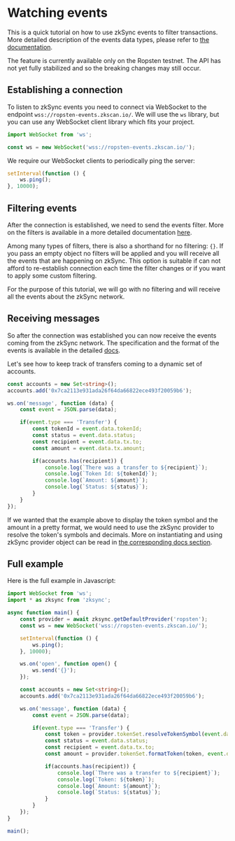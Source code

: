 # Watching events

This is a quick tutorial on how to use zkSync events to filter transactions. More detailed description of the events data types, please refer to [the documentation](../api/events.md).

The feature is currently available only on the Ropsten testnet. The API has not yet fully stabilized and so the breaking changes may still occur. 

## Establishing a connection

To listen to zkSync events you need to connect via WebSocket to the endpoint `wss://ropsten-events.zkscan.io/`. We will use the `ws` library, but you can use any WebSocket client library which fits your project.

```typescript
import WebSocket from 'ws';

const ws = new WebSocket('wss://ropsten-events.zkscan.io/');
```

We require our WebSocket clients to periodically ping the server:
```typescript
setInterval(function () {
    ws.ping();
}, 10000);
```

## Filtering events

After the connection is established, we need to send the events filter. More on the filters is available in a more detailed documentation [here](../api/events.md). 

Among many types of filters, there is also a shorthand for no filtering: `{}`. If you pass an empty object no filters will be applied and you will receive all the events that are happening on zkSync. This option is suitable if can not afford to re-establish connection each time the filter changes or if you want to apply some custom filtering.

For the purpose of this tutorial, we will go with no filtering and will receive all the events about the zkSync network.

## Receiving messages

So after the connection was established you can now receive the events coming from the zkSync network. The specification and the format of the events is available in the detailed [docs](../api/events.md).

Let's see how to keep track of transfers coming to a dynamic set of accounts.

```typescript
const accounts = new Set<string>();
accounts.add('0x7ca2113e931ada26f64da66822ece493f20059b6');

ws.on('message', function (data) {
    const event = JSON.parse(data);

    if(event.type === 'Transfer') {
        const tokenId = event.data.tokenId;
        const status = event.data.status;
        const recipient = event.data.tx.to;
        const amount = event.data.tx.amount;

        if(accounts.has(recipient)) {
            console.log(`There was a transfer to ${recipient}`);
            console.log(`Token Id: ${tokenId}`);
            console.log(`Amount: ${amount}`);
            console.log(`Status: ${status}`);
        }
    }
});
```

If we wanted that the example above to display the token symbol and the amount in a pretty format, we would need to use the zkSync provider to resolve the token's symbols and decimals. More on instantiating and using zkSync provider object can be read in [the corresponding docs section](../api/sdk/js/providers.md).

## Full example

Here is the full example in Javascript:

```typescript
import WebSocket from 'ws';
import * as zksync from 'zksync';

async function main() {
    const provider = await zksync.getDefaultProvider('ropsten');
    const ws = new WebSocket('wss://ropsten-events.zkscan.io/');

    setInterval(function () {
        ws.ping();
    }, 10000);

    ws.on('open', function open() {
        ws.send('{}');
    });

    const accounts = new Set<string>();
    accounts.add('0x7ca2113e931ada26f64da66822ece493f20059b6');

    ws.on('message', function (data) {
        const event = JSON.parse(data);

        if(event.type === 'Transfer') {
            const token = provider.tokenSet.resolveTokenSymbol(event.data.tokenId);
            const status = event.data.status;
            const recipient = event.data.tx.to;
            const amount = provider.tokenSet.formatToken(token, event.data.tx.amount);

            if(accounts.has(recipient)) {
                console.log(`There was a transfer to ${recipient}`);
                console.log(`Token: ${token}`);
                console.log(`Amount: ${amount}`);
                console.log(`Status: ${status}`);
            }
        }
    });
}

main();
```
